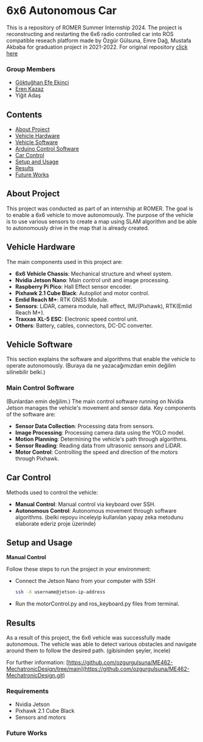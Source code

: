 # 6x6 Autonomous Car
This is a repository of ROMER Summer Internship 2024. The project is reconstructing and restarting the 6x6 radio controlled car into ROS compatible reseach platform made by Özgür Gülsuna, Emre Dağ, Mustafa Akbaba for graduation project in 2021-2022. For original repository [click here](https://github.com/ozgurgulsuna/ME462-MechatronicDesign.git)


### Group Members
- [Göktuğhan Efe Ekinci](https://github.com/efeekinci)
- [Eren Kazaz](https://github.com/ernkazaz)
- Yiğit Adaş
## Contents
- [About Project](#about-project)
- [Vehicle Hardware](#vehicle-hardware)
- [Vehicle Software](#vehicle-software)
- [Arduino Control Software](#arduino-control-software)
- [Car Control](#car-control)
- [Setup and Usage](#setup-and-usage)
- [Results](#results)
- [Future Works](#future-works)

## About Project
This project was conducted as part of an internship at ROMER. The goal is to enable a 6x6 vehicle to move autonomously. The purpose of the vehicle is to use various sensors to create a map using SLAM algorithm and be able to autonomously drive in the map that is already created.

## Vehicle Hardware
The main components used in this project are:
- **6x6 Vehicle Chassis**: Mechanical structure and wheel system.
- **Nvidia Jetson Nano**: Main control unit and image processing.
- **Raspberry Pi Pico**: Hall Effect sensor encoder.
- **Pixhawk 2.1 Cube Black**: Autopliot and motor control.
- **Emlid Reach M+**: RTK GNSS Module.
- **Sensors**: LiDAR, camera module, hall effect, IMU(Pixhawk), RTK(Emlid Reach M+).
- **Traxxas XL-5 ESC**: Electronic speed control unit.
- **Others**: Battery, cables, connectors, DC-DC converter.

## Vehicle Software
This section explains the software and algorithms that enable the vehicle to operate autonomously.
(Buraya da ne yazacağımızdan emin değilim silinebilir belki.)
### Main Control Software
(Bunlardan emin değilim.)
The main control software running on Nvidia Jetson manages the vehicle's movement and sensor data. Key components of the software are:
- **Sensor Data Collection**: Processing data from sensors.
- **Image Processing**: Processing camera data using the YOLO model.
- **Motion Planning**: Determining the vehicle's path through algorithms.
- **Sensor Reading**: Reading data from ultrasonic sensors and LiDAR.
- **Motor Control**: Controlling the speed and direction of the motors through Pixhawk.

## Car Control
Methods used to control the vehicle:
- **Manual Control**: Manual control via keyboard over SSH.
- **Autonomous Control**: Autonomous movement through software algorithms. (belki repoyu inceleyip kullanılan yapay zeka metodunu elaborate ederiz proje üzerinde)

## Setup and Usage
**Manual Control**

Follow these steps to run the project in your environment:
- Connect the Jetson Nano from your computer with SSH
   ```sh
   ssh -X username@jetson-ip-address
   ```
- Run the motorControl.py and ros_keyboard.py files from terminal.

## Results
As a result of this project, the 6x6 vehicle was successfully made autonomous. The vehicle was able to detect various obstacles and navigate around them to follow the desired path. (gibisinden şeyler, incele)

For further information: [https://github.com/ozgurgulsuna/ME462-MechatronicDesign/tree/main](https://github.com/ozgurgulsuna/ME462-MechatronicDesign.git)
### Requirements
- Nvidia Jetson
- Pixhawk 2.1 Cube Black
- Sensors and motors
### Future Works

  
